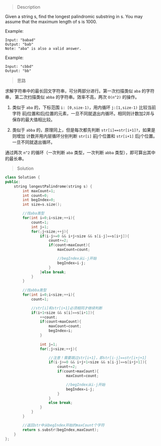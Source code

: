 > Description

Given a string s, find the longest palindromic substring in s. You may assume that the maximum length of s is 1000.

Example:
```
Input: "babad"
Output: "bab"
Note: "aba" is also a valid answer.
```

Example:
```
Input: "cbbd"
Output: "bb"
```

> 思路

求解字符串中的最长回文字符串，可分两部分进行。第一次扫描类似 `aba` 的字符串，
第二次扫描类似 `abba` 的字符串。效率不高，两次 `O(n^2)` 的操作。

1. 类似于 `aba` 的，下标范围 `i: [0,size-1)`，用内循环 `j:[1,size-1)` 比较当前字符
前j位置和后j位置的元素，一旦不同就退出内循环。相同则计数加2并与保存的最大值相比较。

2. 类似于 `abba` 的，原理同上，但是每次都先判断 `str[i]==str[i+1]?`，如果是则增加
计数并用内层循环分别判断 `str[i]` 前j个位置和 `str[i+1]` 后j个位置。一旦不同就退出循环。

通过两次 `n^2` 的循环（一次判断 `aba` 类型，一次判断 `abba` 类型），即可算出其中的最长串。

> Solution

```C++
class Solution {
public:
    string longestPalindrome(string s) {
        int maxCount=1;
        int count=0;
        int begIndex=0;
        int size=s.size();

        //找aba类型
        for(int i=0;i<size;++i){
            count=1;
            int j=1;
            for(;j<size;++j){
                if(i-j>=0 && i+j<size && s[i-j]==s[i+j]){
                    count+=2;
                    if(count>maxCount){
                        maxCount=count;

                        //begIndex从i-j开始
                        begIndex=i-j;
                    }
                }else break;
            }
        }
        
        //找abba类型
        for(int i=0;i<size;++i){
            count=1;

            //str[i]和str[i+1]必须相同才继续判断
            if(i+1<size && s[i]==s[i+1]){
                ++count;
                if(count>maxCount){
                    maxCount=count;
                    begIndex=i;
                }
                
                int j=1;
                for(;j<size;++j){

                    //注意！需要跳过str[i+1]，即str[i-j]==str[i+j+1]
                    if(i-j>=0 && i+j+1<size && s[i-j]==s[i+j+1]){
                        count+=2;
                        if(count>maxCount){
                            maxCount=count;

                            //begIndex从i-j开始
                            begIndex=i-j;
                        }
                    }
                    else break;
                }
            }
        }

        //返回str中从begIndex开始的maxCount个字符
        return s.substr(begIndex,maxCount);
    }
};
```

